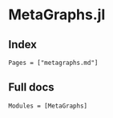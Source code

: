 # MetaGraphs.jl

## Index

```@index
Pages = ["metagraphs.md"]
```

## Full docs

```@autodocs
Modules = [MetaGraphs]
```
